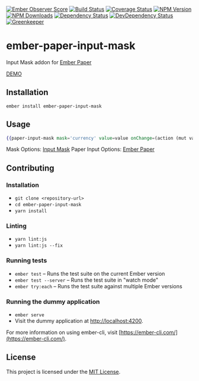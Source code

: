 [![Ember Observer Score](http://emberobserver.com/badges/ember-paper-input-mask.svg)](http://emberobserver.com/addons/ember-paper-input-mask)
[![Build Status](https://travis-ci.org/devotox/ember-paper-input-mask.svg)](http://travis-ci.org/devotox/ember-paper-input-mask)
[![Coverage Status](https://codecov.io/gh/devotox/ember-paper-input-mask/branch/master/graph/badge.svg)](https://codecov.io/gh/devotox/ember-paper-input-mask)
[![NPM Version](https://badge.fury.io/js/ember-paper-input-mask.svg)](http://badge.fury.io/js/ember-paper-input-mask)
[![NPM Downloads](https://img.shields.io/npm/dm/ember-paper-input-mask.svg)](https://www.npmjs.org/package/ember-paper-input-mask)
[![Dependency Status](https://david-dm.org/poetic/ember-paper-input-mask.svg)](https://david-dm.org/poetic/ember-paper-input-mask)
[![DevDependency Status](https://david-dm.org/poetic/ember-paper-input-mask/dev-status.svg)](https://david-dm.org/poetic/ember-paper-input-mask#info=devDependencies)
[![Greenkeeper](https://badges.greenkeeper.io/devotox/ember-paper-input-mask.svg)](https://greenkeeper.io/)

ember-paper-input-mask
==============================================================================

Input Mask addon for [Ember Paper](https://github.com/miguelcobain/ember-paper)

[DEMO](http://devotox.github.io/ember-paper-input-mask)

Installation
------------------------------------------------------------------------------

```
ember install ember-paper-input-mask
```


Usage
------------------------------------------------------------------------------

```handlebars
{{paper-input-mask mask='currency' value=value onChange=(action (mut value))}}
```

Mask Options: [Input Mask](https://github.com/RobinHerbots/Inputmask)
Paper Input Options: [Ember Paper](https://github.com/miguelcobain/ember-paper)


Contributing
------------------------------------------------------------------------------

### Installation

* `git clone <repository-url>`
* `cd ember-paper-input-mask`
* `yarn install`

### Linting

* `yarn lint:js`
* `yarn lint:js --fix`

### Running tests

* `ember test` – Runs the test suite on the current Ember version
* `ember test --server` – Runs the test suite in "watch mode"
* `ember try:each` – Runs the test suite against multiple Ember versions

### Running the dummy application

* `ember serve`
* Visit the dummy application at [http://localhost:4200](http://localhost:4200).

For more information on using ember-cli, visit [https://ember-cli.com/](https://ember-cli.com/).

License
------------------------------------------------------------------------------

This project is licensed under the [MIT License](LICENSE.md).
